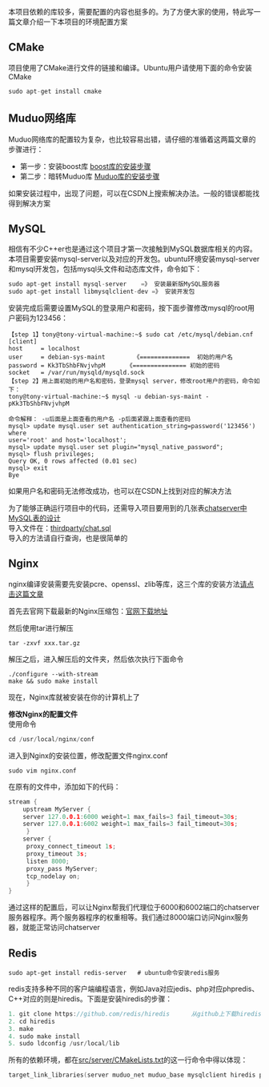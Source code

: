 本项目依赖的库较多，需要配置的内容也挺多的。为了方便大家的使用，特此写一篇文章介绍一下本项目的环境配置方案

## CMake
项目使用了CMake进行文件的链接和编译。Ubuntu用户请使用下面的命令安装CMake
```c
sudo apt-get install cmake
```

## Muduo网络库
Muduo网络库的配置较为复杂，也比较容易出错，请仔细的准循着这两篇文章的步骤进行：
- 第一步：安装boost库
    [boost库的安装步骤](https://blog.csdn.net/QIANGWEIYUAN/article/details/88792874)
- 第二步：暗转Muduo库
    [Muduo库的安装步骤](https://blog.csdn.net/QIANGWEIYUAN/article/details/89023980)

如果安装过程中，出现了问题，可以在CSDN上搜索解决办法。一般的错误都能找得到解决方案

## MySQL
相信有不少C++er也是通过这个项目才第一次接触到MySQL数据库相关的内容。
本项目需要安装mysql-server以及对应的开发包。ubuntu环境安装mysql-server和mysql开发包，包括mysql头文件和动态库文件，命令如下：
```c
sudo apt-get install mysql-server    =》 安装最新版MySQL服务器
sudo apt-get install libmysqlclient-dev =》 安装开发包
```

安装完成后需要设置MySQL的登录用户和密码，按下面步骤修改mysql的root用户密码为123456：
```
【step 1】tony@tony-virtual-machine:~$ sudo cat /etc/mysql/debian.cnf
[client]
host     = localhost
user     = debian-sys-maint        《==============  初始的用户名
password = Kk3TbShbFNvjvhpM      《=============== 初始的密码
socket   = /var/run/mysqld/mysqld.sock
【step 2】用上面初始的用户名和密码，登录mysql server，修改root用户的密码，命令如下：
tony@tony-virtual-machine:~$ mysql -u debian-sys-maint -pKk3TbShbFNvjvhpM       
  
命令解释： -u后面是上面查看的用户名 -p后面紧跟上面查看的密码
mysql> update mysql.user set authentication_string=password('123456') where 
user='root' and host='localhost';
mysql> update mysql.user set plugin="mysql_native_password";
mysql> flush privileges;
Query OK, 0 rows affected (0.01 sec)
mysql> exit
Bye
```

如果用户名和密码无法修改成功，也可以在CSDN上找到对应的解决方法

为了能够正确运行项目中的代码，还需导入项目要用到的几张表[chatserver中MySQL表的设计](MySQL表的设计方式.md)  
导入文件在：[thirdparty/chat.sql](../thirdparty/chat.sql)  
导入的方法请自行查询，也是很简单的


## Nginx

nginx编译安装需要先安装pcre、openssl、zlib等库，这三个库的安装方法[请点击这篇文章](https://blog.csdn.net/somanlee/article/details/69808788)

首先去官网下载最新的Nginx压缩包：[官网下载地址](http://nginx.org/en/download.html)

然后使用tar进行解压
```
tar -zxvf xxx.tar.gz
```
解压之后，进入解压后的文件夹，然后依次执行下面命令
```
./configure --with-stream
make && sudo make install
```
现在，Nginx库就被安装在你的计算机上了

**修改Nginx的配置文件**  
使用命令
```c
cd /usr/local/nginx/conf
```
进入到Nginx的安装位置，修改配置文件nginx.conf
```
sudo vim nginx.conf
```
在原有的文件中，添加如下的代码：
```c
stream {
    upstream MyServer {
	server 127.0.0.1:6000 weight=1 max_fails=3 fail_timeout=30s;
	server 127.0.0.1:6002 weight=1 max_fails=3 fail_timeout=30s;
     }
    server {
     proxy_connect_timeout 1s;
     proxy_timeout 3s;
     listen 8000;
     proxy_pass MyServer;
     tcp_nodelay on;
     }
}
```
通过这样的配置后，可以让Nginx帮我们代理位于6000和6002端口的chatserver服务器程序。两个服务器程序的权重相等。我们通过8000端口访问Nginx服务器，就能正常访问chatserver

## Redis
```
sudo apt-get install redis-server   # ubuntu命令安装redis服务
```

redis支持多种不同的客户端编程语言，例如Java对应jedis、php对应phpredis、C++对应的则是hiredis。下面是安装hiredis的步骤：
```c
1. git clone https://github.com/redis/hiredis      从github上下载hiredis客户端，进行源码编译安装
2. cd hiredis
3. make
4. sudo make install
5. sudo ldconfig /usr/local/lib
```

所有的依赖环境，都在[src/server/CMakeLists.txt](../src/server/CMakeLists.txt)的这一行命令中得以体现：
```c
target_link_libraries(server muduo_net muduo_base mysqlclient hiredis pthread)
```

